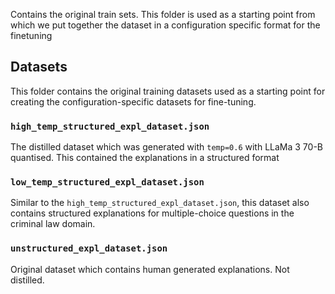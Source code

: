 Contains the original train sets. This folder is used as a starting point from which we put together the dataset in a configuration specific format for the finetuning
## Datasets

This folder contains the original training datasets used as a starting point for creating the configuration-specific datasets for fine-tuning.

### `high_temp_structured_expl_dataset.json`

The distilled dataset which was generated with `temp=0.6` with LLaMa 3 70-B quantised. This contained the explanations in a structured format
### `low_temp_structured_expl_dataset.json`

Similar to the `high_temp_structured_expl_dataset.json`, this dataset also contains structured explanations for multiple-choice questions in the criminal law domain. 

### `unstructured_expl_dataset.json`
Original dataset which contains human generated explanations. Not distilled. 